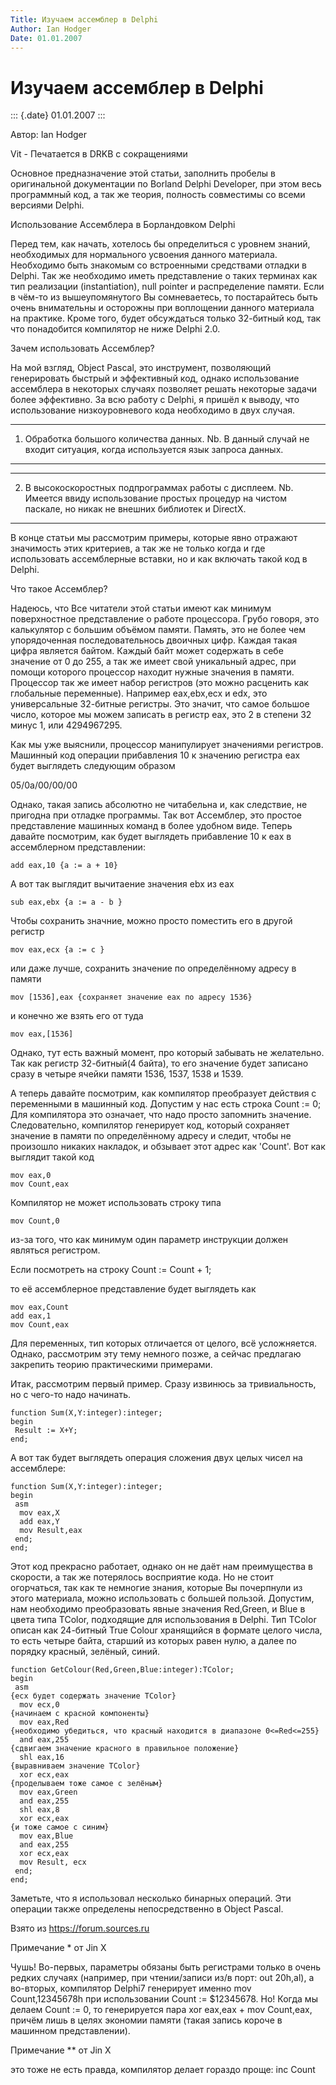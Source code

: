 ```yaml
---
Title: Изучаем ассемблер в Delphi
Author: Ian Hodger
Date: 01.01.2007
---
```



Изучаем ассемблер в Delphi
==========================

::: {.date}
01.01.2007
:::

Автор: Ian Hodger

Vit - Печатается в DRKB с сокращениями

Основное предназначение этой статьи, заполнить пробелы в оригинальной
документации по Borland Delphi Developer, при этом весь программный код,
а так же теория, полность совместимы со всеми версиями Delphi.

Использование Ассемблера в Борландовком Delphi

Перед тем, как начать, хотелось бы определиться с уровнем знаний,
необходимых для нормального усвоения данного материала. Необходимо быть
знакомым со встроенными средствами отладки в Delphi. Так же необходимо
иметь представление о таких терминах как тип реализации (instantiation),
null pointer и распределение памяти. Если в чём-то из вышеупомянутого Вы
сомневаетесь, то постарайтесь быть очень внимательны и осторожны при
воплощении данного материала на практике. Кроме того, будет обсуждаться
только 32-битный код, так что понадобится компилятор не ниже Delphi 2.0.

Зачем использовать Ассемблер?

На мой взгляд, Object Pascal, это инструмент, позволяющий генерировать
быстрый и эффективный код, однако использование ассемблера в некоторых
случаях позволяет решать некоторые задачи более эффективно. За всю
работу с Delphi, я пришёл к выводу, что использование низкоуровневого
кода необходимо в двух случая.

  ---- -----------------------------------------------------------------------------------------------------------------------
  1.   Обработка большого количества данных. Nb. В данный случай не входит ситуация, когда используется язык запроса данных.
  ---- -----------------------------------------------------------------------------------------------------------------------

  ---- ------------------------------------------------------------------------------------------------------------------------------------------------------------------
  2.   В высокоскоростных подпрограммах работы с дисплеем. Nb. Имеется ввиду использование простых процедур на чистом паскале, но никак не внешних библиотек и DirectX.
  ---- ------------------------------------------------------------------------------------------------------------------------------------------------------------------

В конце статьи мы рассмотрим примеры, которые явно отражают значимость
этих критериев, а так же не только когда и где использовать ассемблерные
вставки, но и как включать такой код в Delphi.

Что такое Ассемблер?

Надеюсь, что Все читатели этой статьи имеют как минимум поверхностное
представление о работе процессора. Грубо говоря, это калькулятор с
большим объёмом памяти. Память, это не более чем упорядоченная
последовательнось двоичных цифр. Каждая такая цифра является байтом.
Каждый байт может содержать в себе значение от 0 до 255, а так же имеет
свой уникальный адрес, при помощи которого процессор находит нужные
значения в памяти. Процессор так же имеет набор регистров (это можно
расценить как глобальные переменные). Например eax,ebx,ecx и edx, это
универсальные 32-битные регистры. Это значит, что самое большое число,
которое мы можем записать в регистр eax, это 2 в степени 32 минус 1, или
4294967295.

Как мы уже выяснили, процессор манипулирует значениями регистров.
Машинный код операции прибавления 10 к значению регистра eax будет
выглядеть следующим образом

05/0a/00/00/00

Однако, такая запись абсолютно не читабельна и, как следствие, не
пригодна при отладке программы. Так вот Ассемблер, это простое
представление машинных команд в более удобном виде. Теперь давайте
посмотрим, как будет выглядеть прибавление 10 к eax в ассемблерном
представлении:

    add eax,10 {a := a + 10}

А вот так выглядит вычитаение значения ebx из eax

    sub eax,ebx {a := a - b } 

Чтобы сохранить значние, можно просто поместить его в другой регистр

    mov eax,ecx {a := c }

или даже лучше, сохранить значение по определённому адресу в памяти

    mov [1536],eax {сохраняет значение eax по адресу 1536}

и конечно же взять его от туда

    mov eax,[1536] 

Однако, тут есть важный момент, про который забывать не желательно. Так
как регистр 32-битный(4 байта), то его значение будет записано сразу в
четыре ячейки памяти 1536, 1537, 1538 и 1539.

А теперь давайте посмотрим, как компилятор преобразует действия с
переменными в машинный код. Допустим у нас есть строка Count := 0; Для
компилятора это означает, что надо просто запомнить значение.
Следовательно, компилятор генерирует код, который сохраняет значение в
памяти по определённому адресу и следит, чтобы не произошло никаких
накладок, и обзывает этот адрес как \'Count\'. Вот как выглядит такой
код

    mov eax,0 
    mov Count,eax 

Компилятор не может использовать строку типа

    mov Count,0 

из-за того, что как минимум один параметр инструкции должен являться
регистром.

Если посмотреть на строку Count := Count + 1;

то её ассемблерное представление будет выглядеть как

    mov eax,Count 
    add eax,1 
    mov Count,eax

Для переменных, тип которых отличается от целого, всё усложняется.
Однако, рассмотрим эту тему немного позже, а сейчас предлагаю закрепить
теорию практическими примерами.

Итак, рассмотрим первый пример. Сразу извинюсь за тривиальность, но с
чего-то надо начинать.

    function Sum(X,Y:integer):integer; 
    begin 
     Result := X+Y; 
    end; 

А вот так будет выглядеть операция сложения двух целых чисел на
ассемблере:

    function Sum(X,Y:integer):integer; 
    begin 
     asm
      mov eax,X
      add eax,Y
      mov Result,eax
     end;
    end;

Этот код прекрасно работает, однако он не даёт нам преимущества в
скорости, а так же потерялось восприятие кода. Но не стоит огорчаться,
так как те немногие знания, которые Вы почерпнули из этого материала,
можно использовать с большей пользой. Допустим, нам необходимо
преобразовать явные значения Red,Green, и Blue в цвета типа TColor,
подходящие для использования в Delphi. Тип TColor описан как 24-битный
True Colour хранящийся в формате целого числа, то есть четыре байта,
старший из которых равен нулю, а далее по порядку красный, зелёный,
синий.

    function GetColour(Red,Green,Blue:integer):TColor; 
    begin 
     asm
    {ecx будет содержать значение TColor}
      mov ecx,0 
    {начинаем с красной компоненты}
      mov eax,Red 
    {необходимо убедиться, что красный находится в диапазоне 0<=Red<=255}
      and eax,255 
    {сдвигаем значение красного в правильное положение}
      shl eax,16 
    {выравниваем значение TColor}
      xor ecx,eax 
    {проделываем тоже самое с зелёным}
      mov eax,Green 
      and eax,255
      shl eax,8
      xor ecx,eax
    {и тоже самое с синим}
      mov eax,Blue 
      and eax,255
      xor ecx,eax
      mov Result, ecx
     end;
    end; 

Заметьте, что я использовал несколько бинарных операций. Эти операции
также определены непосредственно в Object Pascal.

Взято из <https://forum.sources.ru>

Примечание * от Jin X

Чушь! Во-первых, параметры обязаны быть регистрами только в очень редких
случаях (например, при чтении/записи из/в порт: out 20h,al), а
во-вторых, компилятор Delphi7 генерирует именно mov Count,12345678h при
использовании Count := \$12345678. Но! Когда мы делаем Count := 0, то
генерируется пара xor eax,eax + mov Count,eax, причём лишь в целях
экономии памяти (такая запись короче в машинном представлении).

Примечание ** от Jin X

это тоже не есть правда, компилятор делает гораздо проще: inc Count
